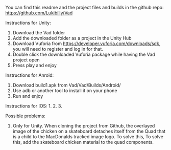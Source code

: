 You can find this readme and the project files and builds in the github repo: https://github.com/Lukibilly/Vad

Instructions for Unity:
1. Download the Vad folder
2. Add the downloaded folder as a project in the Unity Hub
3. Download Vuforia from https://developer.vuforia.com/downloads/sdk, you will need to register and log in for that.
4. Double click the downloaded Vuforia package while having the Vad project open
5. Press play and enjoy

Instructions for Anroid:
1. Download build1.apk from Vad/Vad/Builds/Android/
2. Use adb or another tool to install it on your phone
3. Run and enjoy

Instructions for IOS:
1.
2.
3.

Possible problems:
1. Only for Unity. When cloning the project from Github, the overlayed image of the chicken on a skateboard detaches itself from the Quad that is a child to the MacDonalds tracked image logo. To solve this, To solve this, add the skateboard chicken material to the quad components. 
